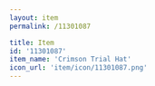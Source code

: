 ```yaml
---
layout: item
permalink: /11301087

title: Item
id: '11301087'
item_name: 'Crimson Trial Hat'
icon_url: 'item/icon/11301087.png'
---
```

